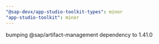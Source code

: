```yaml
---
"@sap-devx/app-studio-toolkit-types": minor
"app-studio-toolkit": minor
---
```


bumping @sap/artifact-management dependency to 1.41.0
